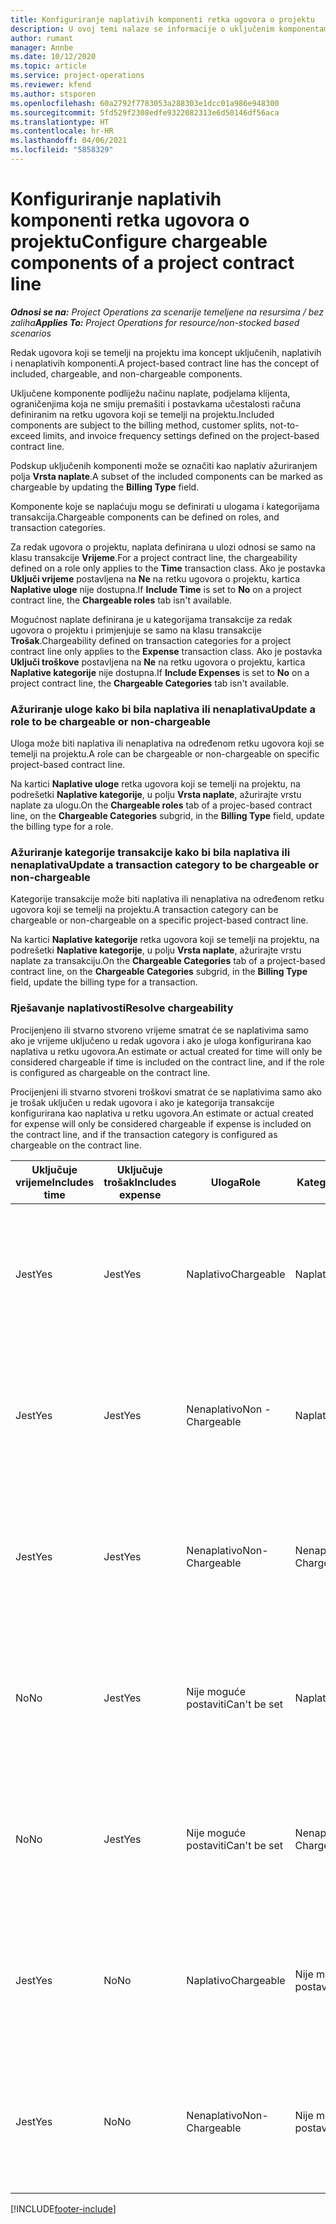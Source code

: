 ```yaml
---
title: Konfiguriranje naplativih komponenti retka ugovora o projektu
description: U ovoj temi nalaze se informacije o uključenim komponentama koje se naplaćuju i onima koje se ne naplaćuju na redcima ugovora.
author: rumant
manager: Annbe
ms.date: 10/12/2020
ms.topic: article
ms.service: project-operations
ms.reviewer: kfend
ms.author: stsporen
ms.openlocfilehash: 60a2792f7783053a288303e1dcc01a986e948300
ms.sourcegitcommit: 5fd529f2308edfe9322082313e6d50146df56aca
ms.translationtype: HT
ms.contentlocale: hr-HR
ms.lasthandoff: 04/06/2021
ms.locfileid: "5858329"
---
```

# <a name="configure-chargeable-components-of-a-project-contract-line"></a><span data-ttu-id="05d08-103">Konfiguriranje naplativih komponenti retka ugovora o projektu</span><span class="sxs-lookup"><span data-stu-id="05d08-103">Configure chargeable components of a project contract line</span></span>

<span data-ttu-id="05d08-104">_**Odnosi se na:** Project Operations za scenarije temeljene na resursima / bez zaliha_</span><span class="sxs-lookup"><span data-stu-id="05d08-104">_**Applies To:** Project Operations for resource/non-stocked based scenarios_</span></span>

<span data-ttu-id="05d08-105">Redak ugovora koji se temelji na projektu ima koncept uključenih, naplativih i nenaplativih komponenti.</span><span class="sxs-lookup"><span data-stu-id="05d08-105">A project-based contract line has the concept of included, chargeable, and non-chargeable components.</span></span>

<span data-ttu-id="05d08-106">Uključene komponente podliježu načinu naplate, podjelama klijenta, ograničenjima koja ne smiju premašiti i postavkama učestalosti računa definiranim na retku ugovora koji se temelji na projektu.</span><span class="sxs-lookup"><span data-stu-id="05d08-106">Included components are subject to the billing method, customer splits, not-to-exceed limits, and invoice frequency settings defined on the project-based contract line.</span></span>

<span data-ttu-id="05d08-107">Podskup uključenih komponenti može se označiti kao naplativ ažuriranjem polja **Vrsta naplate**.</span><span class="sxs-lookup"><span data-stu-id="05d08-107">A subset of the included components can be marked as chargeable by updating the **Billing Type** field.</span></span>

<span data-ttu-id="05d08-108">Komponente koje se naplaćuju mogu se definirati u ulogama i kategorijama transakcija.</span><span class="sxs-lookup"><span data-stu-id="05d08-108">Chargeable components can be defined on roles, and transaction categories.</span></span>

<span data-ttu-id="05d08-109">Za redak ugovora o projektu, naplata definirana u ulozi odnosi se samo na klasu transakcije **Vrijeme**.</span><span class="sxs-lookup"><span data-stu-id="05d08-109">For a project contract line, the chargeability defined on a role only applies to the **Time** transaction class.</span></span> <span data-ttu-id="05d08-110">Ako je postavka **Uključi vrijeme** postavljena na **Ne** na retku ugovora o projektu, kartica **Naplative uloge** nije dostupna.</span><span class="sxs-lookup"><span data-stu-id="05d08-110">If **Include Time** is set to **No** on a project contract line, the **Chargeable roles** tab isn't available.</span></span>

<span data-ttu-id="05d08-111">Mogućnost naplate definirana je u kategorijama transakcije za redak ugovora o projektu i primjenjuje se samo na klasu transakcije **Trošak**.</span><span class="sxs-lookup"><span data-stu-id="05d08-111">Chargeability defined on transaction categories for a project contract line only applies to the **Expense** transaction class.</span></span> <span data-ttu-id="05d08-112">Ako je postavka **Uključi troškove** postavljena na **Ne** na retku ugovora o projektu, kartica **Naplative kategorije** nije dostupna.</span><span class="sxs-lookup"><span data-stu-id="05d08-112">If **Include Expenses** is set to **No** on a project contract line, the **Chargeable Categories** tab isn't available.</span></span>

### <a name="update-a-role-to-be-chargeable-or-non-chargeable"></a><span data-ttu-id="05d08-113">Ažuriranje uloge kako bi bila naplativa ili nenaplativa</span><span class="sxs-lookup"><span data-stu-id="05d08-113">Update a role to be chargeable or non-chargeable</span></span>

<span data-ttu-id="05d08-114">Uloga može biti naplativa ili nenaplativa na određenom retku ugovora koji se temelji na projektu.</span><span class="sxs-lookup"><span data-stu-id="05d08-114">A role can be chargeable or non-chargeable on specific project-based contract line.</span></span>

<span data-ttu-id="05d08-115">Na kartici **Naplative uloge** retka ugovora koji se temelji na projektu, na podrešetki **Naplative kategorije**, u polju **Vrsta naplate**, ažurirajte vrstu naplate za ulogu.</span><span class="sxs-lookup"><span data-stu-id="05d08-115">On the **Chargeable roles** tab of a projec-based contract line, on the **Chargeable Categories** subgrid, in the **Billing Type** field, update the billing type for a role.</span></span>

### <a name="update-a-transaction-category-to-be-chargeable-or-non-chargeable"></a><span data-ttu-id="05d08-116">Ažuriranje kategorije transakcije kako bi bila naplativa ili nenaplativa</span><span class="sxs-lookup"><span data-stu-id="05d08-116">Update a transaction category to be chargeable or non-chargeable</span></span>

<span data-ttu-id="05d08-117">Kategorije transakcije može biti naplativa ili nenaplativa na određenom retku ugovora koji se temelji na projektu.</span><span class="sxs-lookup"><span data-stu-id="05d08-117">A transaction category can be chargeable or non-chargeable on a specific project-based contract line.</span></span>

<span data-ttu-id="05d08-118">Na kartici **Naplative kategorije** retka ugovora koji se temelji na projektu, na podrešetki **Naplative kategorije**, u polju **Vrsta naplate**, ažurirajte vrstu naplate za transakciju.</span><span class="sxs-lookup"><span data-stu-id="05d08-118">On the **Chargeable Categories** tab of a project-based contract line, on the **Chargeable Categories** subgrid, in the **Billing Type** field, update the billing type for a transaction.</span></span>

### <a name="resolve-chargeability"></a><span data-ttu-id="05d08-119">Rješavanje naplativosti</span><span class="sxs-lookup"><span data-stu-id="05d08-119">Resolve chargeability</span></span>

<span data-ttu-id="05d08-120">Procijenjeno ili stvarno stvoreno vrijeme smatrat će se naplativima samo ako je vrijeme uključeno u redak ugovora i ako je uloga konfigurirana kao naplativa u retku ugovora.</span><span class="sxs-lookup"><span data-stu-id="05d08-120">An estimate or actual created for time will only be considered chargeable if time is included on the contract line, and if the role is configured as chargeable on the contract line.</span></span>

<span data-ttu-id="05d08-121">Procijenjeni ili stvarno stvoreni troškovi smatrat će se naplativima samo ako je trošak uključen u redak ugovora i ako je kategorija transakcije konfigurirana kao naplativa u retku ugovora.</span><span class="sxs-lookup"><span data-stu-id="05d08-121">An estimate or actual created for expense will only be considered chargeable if expense is included on the contract line, and if the transaction category is configured as chargeable on the contract line.</span></span>

| <span data-ttu-id="05d08-122">Uključuje vrijeme</span><span class="sxs-lookup"><span data-stu-id="05d08-122">Includes time</span></span> | <span data-ttu-id="05d08-123">Uključuje trošak</span><span class="sxs-lookup"><span data-stu-id="05d08-123">Includes expense</span></span> | <span data-ttu-id="05d08-124">Uloga</span><span class="sxs-lookup"><span data-stu-id="05d08-124">Role</span></span> | <span data-ttu-id="05d08-125">Kategorija</span><span class="sxs-lookup"><span data-stu-id="05d08-125">Category</span></span> | <span data-ttu-id="05d08-126">Zadatak</span><span class="sxs-lookup"><span data-stu-id="05d08-126">Task</span></span> |
| --- | --- | --- | --- | --- |
| <span data-ttu-id="05d08-127">Jest</span><span class="sxs-lookup"><span data-stu-id="05d08-127">Yes</span></span> | <span data-ttu-id="05d08-128">Jest</span><span class="sxs-lookup"><span data-stu-id="05d08-128">Yes</span></span> | <span data-ttu-id="05d08-129">Naplativo</span><span class="sxs-lookup"><span data-stu-id="05d08-129">Chargeable</span></span> | <span data-ttu-id="05d08-130">Naplativo</span><span class="sxs-lookup"><span data-stu-id="05d08-130">Chargeable</span></span> | <span data-ttu-id="05d08-131">Naplata za stvarno vrijeme: Naplativo</span><span class="sxs-lookup"><span data-stu-id="05d08-131">Billing on a time actual: Chargeable</span></span> </br><span data-ttu-id="05d08-132">Vrsta naplate na stvarnom trošku: Naplativo</span><span class="sxs-lookup"><span data-stu-id="05d08-132">Billing type on an expense actual: Chargeable</span></span> |
| <span data-ttu-id="05d08-133">Jest</span><span class="sxs-lookup"><span data-stu-id="05d08-133">Yes</span></span> | <span data-ttu-id="05d08-134">Jest</span><span class="sxs-lookup"><span data-stu-id="05d08-134">Yes</span></span> | <span data-ttu-id="05d08-135">Nenaplativo</span><span class="sxs-lookup"><span data-stu-id="05d08-135">Non - Chargeable</span></span> | <span data-ttu-id="05d08-136">Naplativo</span><span class="sxs-lookup"><span data-stu-id="05d08-136">Chargeable</span></span> | <span data-ttu-id="05d08-137">Naplata za stvarno vrijeme: Nenaplativo</span><span class="sxs-lookup"><span data-stu-id="05d08-137">Billing on a time actual: Non-Chargeable</span></span> </br><span data-ttu-id="05d08-138">Vrsta naplate na stvarnom trošku: Naplativo</span><span class="sxs-lookup"><span data-stu-id="05d08-138">Billing type on an expense actual: Chargeable</span></span> |
| <span data-ttu-id="05d08-139">Jest</span><span class="sxs-lookup"><span data-stu-id="05d08-139">Yes</span></span> | <span data-ttu-id="05d08-140">Jest</span><span class="sxs-lookup"><span data-stu-id="05d08-140">Yes</span></span> | <span data-ttu-id="05d08-141">Nenaplativo</span><span class="sxs-lookup"><span data-stu-id="05d08-141">Non-Chargeable</span></span> | <span data-ttu-id="05d08-142">Nenaplativo</span><span class="sxs-lookup"><span data-stu-id="05d08-142">Non-Chargeable</span></span> | <span data-ttu-id="05d08-143">Naplata za stvarno vrijeme: Nenaplativo</span><span class="sxs-lookup"><span data-stu-id="05d08-143">Billing on a time actual: Non-Chargeable</span></span> </br><span data-ttu-id="05d08-144">Vrsta naplate na stvarnom trošku: Nenaplativo</span><span class="sxs-lookup"><span data-stu-id="05d08-144">Billing type on an expense actual: Non-Chargeable</span></span> |
| <span data-ttu-id="05d08-145">No</span><span class="sxs-lookup"><span data-stu-id="05d08-145">No</span></span> | <span data-ttu-id="05d08-146">Jest</span><span class="sxs-lookup"><span data-stu-id="05d08-146">Yes</span></span> | <span data-ttu-id="05d08-147">Nije moguće postaviti</span><span class="sxs-lookup"><span data-stu-id="05d08-147">Can't be set</span></span> | <span data-ttu-id="05d08-148">Naplativo</span><span class="sxs-lookup"><span data-stu-id="05d08-148">Chargeable</span></span> | <span data-ttu-id="05d08-149">Naplata za stvarno vrijeme: Nenaplativo</span><span class="sxs-lookup"><span data-stu-id="05d08-149">Billing on a time actual: Not available</span></span> </br><span data-ttu-id="05d08-150">Vrsta naplate na stvarnom trošku: Naplativo</span><span class="sxs-lookup"><span data-stu-id="05d08-150">Billing type on an expense actual:Chargeable</span></span> |
| <span data-ttu-id="05d08-151">No</span><span class="sxs-lookup"><span data-stu-id="05d08-151">No</span></span> | <span data-ttu-id="05d08-152">Jest</span><span class="sxs-lookup"><span data-stu-id="05d08-152">Yes</span></span> | <span data-ttu-id="05d08-153">Nije moguće postaviti</span><span class="sxs-lookup"><span data-stu-id="05d08-153">Can't be set</span></span> | <span data-ttu-id="05d08-154">Nenaplativo</span><span class="sxs-lookup"><span data-stu-id="05d08-154">Non-Chargeable</span></span> | <span data-ttu-id="05d08-155">Naplata za stvarno vrijeme: Nenaplativo</span><span class="sxs-lookup"><span data-stu-id="05d08-155">Billing on a time actual: Not available</span></span> </br><span data-ttu-id="05d08-156">Vrsta naplate na stvarnom trošku: Nenaplativo</span><span class="sxs-lookup"><span data-stu-id="05d08-156">Billing type on an expense actual: Non-chargeable</span></span> |
| <span data-ttu-id="05d08-157">Jest</span><span class="sxs-lookup"><span data-stu-id="05d08-157">Yes</span></span> | <span data-ttu-id="05d08-158">No</span><span class="sxs-lookup"><span data-stu-id="05d08-158">No</span></span> | <span data-ttu-id="05d08-159">Naplativo</span><span class="sxs-lookup"><span data-stu-id="05d08-159">Chargeable</span></span> | <span data-ttu-id="05d08-160">Nije moguće postaviti</span><span class="sxs-lookup"><span data-stu-id="05d08-160">Can't be set</span></span> | <span data-ttu-id="05d08-161">Naplata za stvarno vrijeme: Naplativo</span><span class="sxs-lookup"><span data-stu-id="05d08-161">Billing on a time actual: Chargeable</span></span> </br><span data-ttu-id="05d08-162">Vrsta naplate na stvarnom trošku: Nenaplativo</span><span class="sxs-lookup"><span data-stu-id="05d08-162">Billing type on an expense actual: Not available</span></span> |
| <span data-ttu-id="05d08-163">Jest</span><span class="sxs-lookup"><span data-stu-id="05d08-163">Yes</span></span> | <span data-ttu-id="05d08-164">No</span><span class="sxs-lookup"><span data-stu-id="05d08-164">No</span></span> | <span data-ttu-id="05d08-165">Nenaplativo</span><span class="sxs-lookup"><span data-stu-id="05d08-165">Non-Chargeable</span></span> | <span data-ttu-id="05d08-166">Nije moguće postaviti</span><span class="sxs-lookup"><span data-stu-id="05d08-166">Can't be set</span></span> | <span data-ttu-id="05d08-167">Naplata za stvarno vrijeme: Nenaplativo</span><span class="sxs-lookup"><span data-stu-id="05d08-167">Billing on a time actual: Non-chargeable</span></span> </br> <span data-ttu-id="05d08-168">Vrsta naplate na stvarnom trošku: Nenaplativo</span><span class="sxs-lookup"><span data-stu-id="05d08-168">Billing type on an expense actual: Not available</span></span> |


[!INCLUDE[footer-include](../includes/footer-banner.md)]

